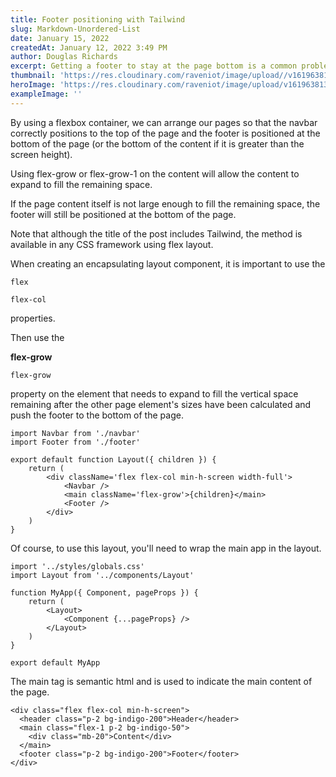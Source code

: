 ```yaml
---
title: Footer positioning with Tailwind
slug: Markdown-Unordered-List
date: January 15, 2022
createdAt: January 12, 2022 3:49 PM
author: Douglas Richards
excerpt: Getting a footer to stay at the page bottom is a common problem.
thumbnail: 'https://res.cloudinary.com/raveniot/image/upload//v1619638137/squares_pwjy6f.jpg'
heroImage: 'https://res.cloudinary.com/raveniot/image/upload/v1619638137/squares_pwjy6f.jpg'
exampleImage: ''
---
```


By using a flexbox container, we can arrange our pages so that the navbar correctly positions to the top of the page and the footer is positioned at the bottom of the page (or the bottom of the content if it is greater than the screen height).

Using flex-grow or flex-grow-1 on the content will allow the content to expand to fill the remaining space.

If the page content itself is not large enough to fill the remaining space, the footer will still be positioned at the bottom of the page.

Note that although the title of the post includes Tailwind, the method is available in any CSS framework using flex layout.

When creating an encapsulating layout component, it is important to use the

```
flex

flex-col
```

properties.

Then use the

**flex-grow**

```
flex-grow
```

property on the element that needs to expand to fill the vertical space remaining after the other page element's sizes have been calculated and push the footer to the bottom of the page.

```
import Navbar from './navbar'
import Footer from './footer'

export default function Layout({ children }) {
	return (
		<div className='flex flex-col min-h-screen width-full'>
			<Navbar />
			<main className='flex-grow'>{children}</main>
			<Footer />
		</div>
	)
}
```

Of course, to use this layout, you'll need to wrap the main app in the layout.

```
import '../styles/globals.css'
import Layout from '../components/Layout'

function MyApp({ Component, pageProps }) {
	return (
		<Layout>
			<Component {...pageProps} />
		</Layout>
	)
}

export default MyApp
```

The main tag is semantic html and is used to indicate the main content of the page.

```
<div class="flex flex-col min-h-screen">
  <header class="p-2 bg-indigo-200">Header</header>
  <main class="flex-1 p-2 bg-indigo-50">
    <div class="mb-20">Content</div>
  </main>
  <footer class="p-2 bg-indigo-200">Footer</footer>
</div>
```
